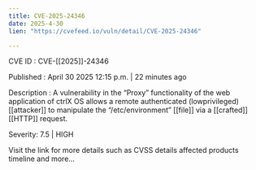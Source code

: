 ```yaml
---
title: CVE-2025-24346
date: 2025-4-30
lien: "https://cvefeed.io/vuln/detail/CVE-2025-24346"

---
```


CVE ID : CVE-[[2025]]-24346

Published :  April 30
2025
12:15 p.m. | 22 minutes ago

Description : A vulnerability in the “Proxy” functionality of the web application of ctrlX OS allows a remote authenticated (lowprivileged)  [[attacker]] to manipulate the “/etc/environment”  [[file]] via a  [[crafted]]  [[HTTP]] request.

Severity: 7.5 | HIGH

Visit the link for more details
such as CVSS details
affected products
timeline
and more...
